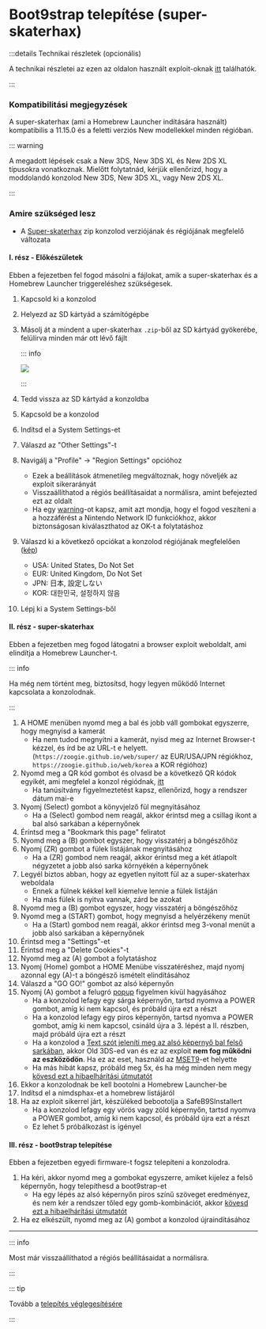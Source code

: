 # Boot9strap telepítése (super-skaterhax)

:::details Technikai részletek (opcionális)

A technikai részletei az ezen az oldalon használt exploit-oknak [itt](https://github.com/zoogie/super-skaterhax) találhatók.

:::

### Kompatibilitási megjegyzések

A super-skaterhax (ami a Homebrew Launcher indítására használt) kompatibilis a 11.15.0 és a feletti verziós New modellekkel minden régióban.

::: warning

A megadott lépések csak a New 3DS, New 3DS XL és New 2DS XL típusokra vonatkoznak. Mielőtt folytatnád, kérjük ellenőrizd, hogy a moddolandó konzolod New 3DS, New 3DS XL, vagy New 2DS XL.

:::

### Amire szükséged lesz

- A [Super-skaterhax](https://skater.nintendohomebrew.com) zip konzolod verziójának és régiójának megfelelő változata

#### I. rész - Előkészületek

Ebben a fejezetben fel fogod másolni a fájlokat, amik a super-skaterhax és a Homebrew Launcher triggereléshez szükségesek.

1. Kapcsold ki a konzolod

2. Helyezd az SD kártyád a számítógépbe

3. Másolj át a mindent a uper-skaterhax `.zip`-ből az SD kártyád gyökerébe, felülírva minden már ott lévő fájlt

   ::: info

   ![](/images/screenshots/skaterhax/skater-root-layout.png)

   :::

4. Tedd vissza az SD kártyád a konzoldba

5. Kapcsold be a konzolod

6. Indítsd el a System Settings-et

7. Válaszd az "Other Settings"-t

8. Navigálj a "Profile" -> "Region Settings" opcióhoz
   - Ezek a beállítások átmenetileg megváltoznak, hogy növeljék az exploit sikerarányát
   - Visszaállíthatod a régiós beállításaidat a normálisra, amint befejezted ezt az oldalt
   - Ha egy [warning](/images/screenshots/skaterhax/country-change-notice.png)-ot kapsz, amit azt mondja, hogy el fogod veszíteni a a hozzáférést a Nintendo Network ID funkciókhoz, akkor biztonságosan kiválaszthatod az OK-t a folytatáshoz

9. Válaszd ki a következő opciókat a konzolod régiójának megfelelően ([kép](/images/screenshots/skaterhax/skater-lang.png))
   - USA: United States, Do Not Set
   - EUR: United Kingdom, Do Not Set
   - JPN: 日本, 設定しない
   - KOR: 대한민국, 설정하지 않음

10. Lépj ki a System Settings-ből

#### II. rész - super-skaterhax

Ebben a fejezetben meg fogod látogatni a browser exploit weboldalt, ami elindítja a Homebrew Launcher-t.

::: info

Ha még nem történt meg, biztosítsd, hogy legyen működő Internet kapcsolata a konzolodnak.

:::

1. A HOME menüben nyomd meg a bal és jobb váll gombokat egyszerre, hogy megnyisd a kamerát
   - Ha nem tudod megnyitni a kamerát, nyisd meg az Internet Browser-t kézzel, és írd be az URL-t e helyett. (`https://zoogie.github.io/web/super/` az EUR/USA/JPN régiókhoz, `https://zoogie.github.io/web/korea` a KOR régióhoz)
2. Nyomd meg a QR kód gombot és olvasd be a következő QR kódok egyikét, ami megfelel a konzol régiódnak, [itt](https://user-images.githubusercontent.com/28328903/226086338-585bfdac-0aac-44c0-b413-89206d2815d8.png)
   - Ha tanúsítvány figyelmeztetést kapsz, ellenőrizd, hogy a rendszer dátum mai-e
3. Nyomj (Select) gombot a könyvjelző fül megnyitásához
   - Ha a (Select) gombod nem reagál, akkor érintsd meg a csillag ikont a bal alsó sarkában a képernyőnek
4. Éríntsd meg a "Bookmark this page" feliratot
5. Nyomd meg a (B) gombot egyszer, hogy visszatérj a böngészőhöz
6. Nyomj (ZR) gombot a fülek listájának megnyitásához
   - Ha a (ZR) gombod nem reagál, akkor érintsd meg a két átlapolt négyzetet a jobb alsó sarka környékén a képernyőnek
7. Legyél biztos abban, hogy az egyetlen nyitott fül az a super-skaterhax weboldala
   - Ennek a fülnek kékkel kell kiemelve lennie a fülek listáján
   - Ha más fülek is nyitva vannak, zárd be azokat
8. Nyomd meg a (B) gombot egyszer, hogy visszatérj a böngészőhöz
9. Nyomd meg a (START) gombot, hogy megnyisd a helyérzékeny menüt
   - Ha a (Start) gombod nem reagál, akkor érintsd meg 3-vonal menüt a jobb alsó sarkában a képernyőnek
10. Érintsd meg a "Settings"-et
11. Érintsd meg a "Delete Cookies"-t
12. Nyomd meg az (A) gombot a folytatáshoz
13. Nyomj (Home) gombot a HOME Menübe visszatéréshez, majd nyomj azonnal egy (A)-t a böngésző ismételt elindításához
14. Válaszd a "GO GO!" gombot az alsó képernyőn
15. Nyomj (A) gombot a felugró [popup](/images/screenshots/skaterhax/skater-popup.png) figyelmen kívül hagyásához
    - Ha a konzolod lefagy egy sárga képernyőn, tartsd nyomva a POWER gombot, amíg ki nem kapcsol, és próbáld újra ezt a részt
    - Ha a konzolod lefagy egy piros képernyőn, tartsd nyomva a POWER gombot, amíg ki nem kapcsol, csináld újra a 3. lépést a II. részben, majd próbáld újra ezt a részt
    - Ha a konzolod a [Text szót jeleníti meg az alsó képernyő bal felső sarkában](/images/screenshots/skaterhax/skater-old3ds.png), akkor Old 3DS-ed van és ez az exploit **nem fog működni az eszközödön**. Ha ez az eset, használd az [MSET9](installing-boot9strap-\(mset9\))-et helyette
    - Ha más hibát kapsz, próbáld meg 5x, és ha még minden nem megy [kövesd ezt a hibaelhárítási útmutatót](troubleshooting#installing-boot9strap-super-skaterhax)
16. Ekkor a konzolodnak be kell bootolni a Homebrew Launcher-be
17. Indítsd el a nimdsphax-et a homebrew listájáról
18. Ha az exploit sikerrel járt, készüléked bebootolja a SafeB9SInstallert
    - Ha a konzolod lefagy egy vörös vagy zöld képernyőn, tartsd nyomva a POWER gombot, amíg ki nem kapcsol, és próbáld újra ezt a részt
    - Ez lehet 5 próbálkozást is igényel

#### III. rész - boot9strap telepítése

Ebben a fejezetben egyedi firmware-t fogsz telepíteni a konzolodra.

1. Ha kéri, akkor nyomd meg a gombokat egyszerre, amiket kijelez a felső képernyőn, hogy telepíthesd a boot9strap-et
   - Ha egy lépés az alsó képernyőn piros színű szöveget eredményez, és nem kér a rendszer tőled egy gomb-kombinációt, akkor [kövesd ezt a hibaelhárítási útmutatót](troubleshooting#issues-with-safeb9sinstaller)
2. Ha ez elkészült, nyomd meg az (A) gombot a konzolod újraindításához

<!--@include: ./_include/configure-luma3ds.md -->

<!--@include: ./_include/luma3ds-installed-note.md -->

___

::: info

Most már visszaállíthatod a régiós beállításaidat a normálisra.

:::

::: tip

Tovább a [telepítés véglegesítésére](finalizing-setup)

:::

